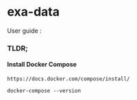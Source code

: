 # exa-data

User guide : 

### TLDR;

#### Install Docker Compose

    https://docs.docker.com/compose/install/
    
    docker-compose --version
